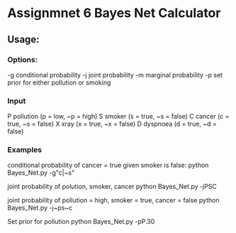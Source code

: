 # Assignmnet 6 Bayes Net Calculator

## Usage:

### Options:
-g conditional probability
-j joint probability
-m marginal probability
-p set prior for either pollution or smoking

### Input
P pollution (p = low, ~p = high)
S smoker (s = true, ~s = false)
C cancer (c = true, ~s = false)
X xray (x = true, ~x = false)
D dyspnoea (d = true, ~d = false)

### Examples
conditional probability of cancer = true given smoker is false:
python Bayes_Net.py -g"c|~s"

joint probability of polution, smoker, cancer
python Bayes_Net.py -jPSC

joint probability of pollution = high, smoker = true, cancer = false
python Bayes_Net.py -j~ps~c

Set prior for pollution
python Bayes_Net.py -pP.30
